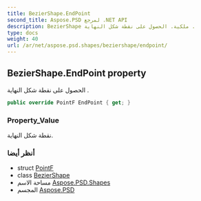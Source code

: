 ```yaml
---
title: BezierShape.EndPoint
second_title: Aspose.PSD لمرجع .NET API
description: BezierShape ملكية. الحصول على نقطة شكل النهاية .
type: docs
weight: 40
url: /ar/net/aspose.psd.shapes/beziershape/endpoint/
---
```

## BezierShape.EndPoint property

الحصول على نقطة شكل النهاية .

```csharp
public override PointF EndPoint { get; }
```

### Property_Value

نقطة شكل النهاية.

### أنظر أيضا

* struct [PointF](../../../aspose.psd/pointf/)
* class [BezierShape](../)
* مساحة الاسم [Aspose.PSD.Shapes](../../beziershape/)
* المجسم [Aspose.PSD](../../../)


